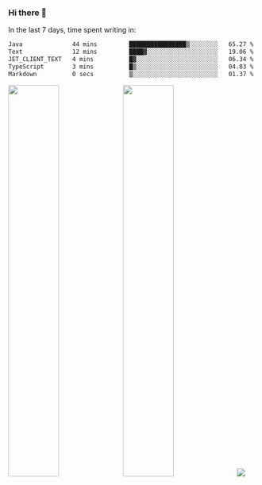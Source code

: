 ### Hi there 👋

In the last 7 days, time spent writing in:

<!--START_SECTION:waka-->

```txt
Java              44 mins         ████████████████▒░░░░░░░░   65.27 %
Text              12 mins         ████▓░░░░░░░░░░░░░░░░░░░░   19.06 %
JET_CLIENT_TEXT   4 mins          █▓░░░░░░░░░░░░░░░░░░░░░░░   06.34 %
TypeScript        3 mins          █▒░░░░░░░░░░░░░░░░░░░░░░░   04.83 %
Markdown          0 secs          ▒░░░░░░░░░░░░░░░░░░░░░░░░   01.37 %
```

<!--END_SECTION:waka-->

<img src="https://wakatime.com/share/@jimtje/5d0c92de-08f8-4a72-8f2f-6a9693d1e318.svg" width=45% height=45%> <img src="https://wakatime.com/share/@jimtje/501498ae-bda5-4da7-a89d-b40bcdd5556d.svg" width=45% height=45%>
![](https://hit.yhype.me/github/profile?user_id=43537315)
